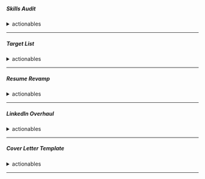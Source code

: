 ##### Skills Audit
<details>
<summary> actionables</summary>
Create a document listing all your skills (CI/CD, Cloud, IaC, Containers, Monitoring, Scripting). Rate your proficiency in each (Beginner, Intermediate, Expert).


|⚠️✅ℹ️| Skill    | demonstration | References || 
| -------- | -------- | ------- |------- |------- |
|⚠️✅ℹ️| CI  | Build Code using Different Tools, Jenknins, Circleci    |||
|⚠️✅ℹ️| CD(delivery, deployment)  | Build terraform Code, ArgoCD Deployments, Jenknins, Circleci    |||
|⚠️✅ℹ️| Security and Hardening||||
|⚠️✅ℹ️| Cloud | AWS     |||
|⚠️✅ℹ️| IAC    | Terraform    |||
|⚠️✅ℹ️| Containers  | Docker    |||
|⚠️✅ℹ️| Monitoring  | <font color="red">Prometheus, Grafana</font>    |||
|⚠️✅ℹ️| Scripting  | shell    |||
|⚠️✅ℹ️| container orchestration  | kubernetes    |||
|⚠️✅ℹ️| certifications | AWS, kubernetes     |||
|⚠️✅ℹ️| algorithms |      |||
|⚠️✅ℹ️| system design |      |||
|⚠️✅ℹ️| linux |      |||

</details>

---

##### Target List
<details>
<summary> actionables</summary>

Identify 15-20 target companies in Montreal (e.g., Shopify, Morgan Stanley, Ubisoft, Hopper, Lightspeed, local startups).


|⚠️✅ℹ️| Name | Domain| Tech stack| Company type and size| Relevant link|
| -------- | ------- |------- |-------- | ------- |
|⚠️✅ℹ️| Shopify | ||||
|⚠️✅ℹ️| Lightspeed |||||
|⚠️✅ℹ️| Hopper |||||
|⚠️✅ℹ️| Sonder |||||
|⚠️✅ℹ️| Circleci|||||
|⚠️✅ℹ️| Ubisoft |||||
|⚠️✅ℹ️|EA |||||
|⚠️✅ℹ️| Behaviour interactive|||||
|⚠️✅ℹ️| WB games |||||
|⚠️✅ℹ️| DNEG|||||
|⚠️✅ℹ️| Morgan stanley|||||
|⚠️✅ℹ️| Royal bank of Canada|||||
|⚠️✅ℹ️| National bank|||||
|⚠️✅ℹ️| CAE|||||
|⚠️✅ℹ️| Bombardier|||||
|⚠️✅ℹ️| ALayacare|||||
|⚠️✅ℹ️| Paper |||||
|⚠️✅ℹ️| Vention|||||
|⚠️✅ℹ️| Conveo|||||

</details>

---

##### Resume Revamp
<details>
<summary> actionables</summary>
```
Rewrite your resume using the STAR method (Situation, Task, Action, Result) for at least 5 key accomplishments. Include metrics (e.g., "reduced deployment time by 30%," "cut cloud costs by 15%").
```
</details>

---

##### LinkedIn Overhaul
<details>
<summary> actionables</summary>
```
Update your headline to: "DevOps Engineer | AWS, Kubernetes, Terraform | Seeking New Opportunity in Montreal"
Rewrite your "About" section to mirror your resume's STAR stories.
Ensure your experience section is complete and matches your resume.
```
</details>

---

##### Cover Letter Template
<details>
<summary> actionables</summary>
```
Create a strong, reusable cover letter template with placeholders for the company name and a specific reason for your interest.
```
</details>

---

